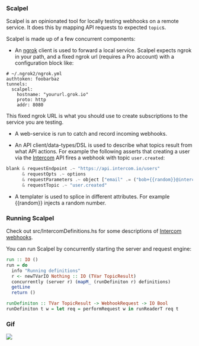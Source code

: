 ### Scalpel

Scalpel is an opinionated tool for locally testing webhooks on a remote service. It does this by mapping API requests to expected `topic`s.

Scalpel is made up of a few concurrent components:

* An [ngrok](https://ngrok.com/) client is used to forward a local service. Scalpel expects ngrok in your path, and a fixed ngrok url (requires a Pro account) with a configuration block like:

```
# ~/.ngrok2/ngrok.yml
authtoken: foobarbaz
tunnels:
  scalpel:
    hostname: "yoururl.grok.io"
    proto: http
    addr: 8080
```

This fixed ngrok URL is what you should use to create subscriptions to the service you are testing.

* A web-service is run to catch and record incoming webhooks.

* An API client/data-types/DSL is used to describe what topics result from what API actions. For example the following asserts that creating a user via the [Intercom](https://www.intercom.io) API fires a webhook with topic `user.created`:

```haskell
blank & requestEndpoint .~ "https://api.intercom.io/users"
      & requestOpts .~ options
      & requestParameters .~ object ["email" .= ("bob+{{random}}@intercom.io" :: T.Text)]
      & requestTopic .~ "user.created"
```

* A templater is used to splice in different attributes. For example {{random}} injects a random number.

### Running Scalpel

Check out src/IntercomDefinitions.hs for some descriptions of [Intercom webhooks](https://doc.intercom.io/api/#webhooks-and-notifications).

You can run Scalpel by concurrently starting the server and request engine:

```haskell
run :: IO ()
run = do
  info "Running definitions"
  r <- newTVarIO Nothing :: IO (TVar TopicResult)
  concurrently (server r) (mapM_ (runDefiniton r) definitions)
  getLine
  return ()

runDefiniton :: TVar TopicResult -> WebhookRequest -> IO Bool
runDefiniton t w = let req = performRequest w in runReaderT req t
```

### Gif

<img src="https://raw.githubusercontent.com/bobjflong/scalpel/master/gif.gif"/>
